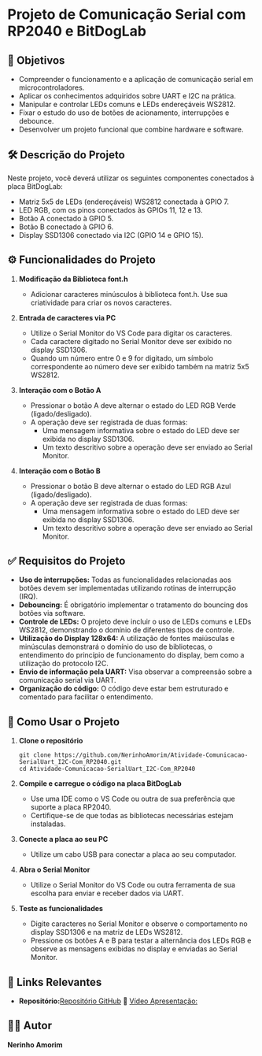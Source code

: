 
# Projeto de Comunicação Serial com RP2040 e BitDogLab

## 🎯 Objetivos

- Compreender o funcionamento e a aplicação de comunicação serial em microcontroladores.
- Aplicar os conhecimentos adquiridos sobre UART e I2C na prática.
- Manipular e controlar LEDs comuns e LEDs endereçáveis WS2812.
- Fixar o estudo do uso de botões de acionamento, interrupções e debounce.
- Desenvolver um projeto funcional que combine hardware e software.

## 🛠️ Descrição do Projeto

Neste projeto, você deverá utilizar os seguintes componentes conectados à placa BitDogLab:

- Matriz 5x5 de LEDs (endereçáveis) WS2812 conectada à GPIO 7.
- LED RGB, com os pinos conectados às GPIOs 11, 12 e 13.
- Botão A conectado à GPIO 5.
- Botão B conectado à GPIO 6.
- Display SSD1306 conectado via I2C (GPIO 14 e GPIO 15).

## ⚙️ Funcionalidades do Projeto

1. **Modificação da Biblioteca font.h**
   - Adicionar caracteres minúsculos à biblioteca font.h. Use sua criatividade para criar os novos caracteres.

2. **Entrada de caracteres via PC**
   - Utilize o Serial Monitor do VS Code para digitar os caracteres.
   - Cada caractere digitado no Serial Monitor deve ser exibido no display SSD1306.
   - Quando um número entre 0 e 9 for digitado, um símbolo correspondente ao número deve ser exibido também na matriz 5x5 WS2812.

3. **Interação com o Botão A**
   - Pressionar o botão A deve alternar o estado do LED RGB Verde (ligado/desligado).
   - A operação deve ser registrada de duas formas:
     - Uma mensagem informativa sobre o estado do LED deve ser exibida no display SSD1306.
     - Um texto descritivo sobre a operação deve ser enviado ao Serial Monitor.

4. **Interação com o Botão B**
   - Pressionar o botão B deve alternar o estado do LED RGB Azul (ligado/desligado).
   - A operação deve ser registrada de duas formas:
     - Uma mensagem informativa sobre o estado do LED deve ser exibida no display SSD1306.
     - Um texto descritivo sobre a operação deve ser enviado ao Serial Monitor.

## ✅ Requisitos do Projeto

- **Uso de interrupções:** Todas as funcionalidades relacionadas aos botões devem ser implementadas utilizando rotinas de interrupção (IRQ).
- **Debouncing:** É obrigatório implementar o tratamento do bouncing dos botões via software.
- **Controle de LEDs:** O projeto deve incluir o uso de LEDs comuns e LEDs WS2812, demonstrando o domínio de diferentes tipos de controle.
- **Utilização do Display 128x64:** A utilização de fontes maiúsculas e minúsculas demonstrará o domínio do uso de bibliotecas, o entendimento do princípio de funcionamento do display, bem como a utilização do protocolo I2C.
- **Envio de informação pela UART:** Visa observar a compreensão sobre a comunicação serial via UART.
- **Organização do código:** O código deve estar bem estruturado e comentado para facilitar o entendimento.

## 🚀 Como Usar o Projeto

1. **Clone o repositório**
   ```
   git clone https://github.com/NerinhoAmorim/Atividade-Comunicacao-SerialUart_I2C-Com_RP2040.git
   cd Atividade-Comunicacao-SerialUart_I2C-Com_RP2040
   ```

2. **Compile e carregue o código na placa BitDogLab**
   - Use uma IDE como o VS Code ou outra de sua preferência que suporte a placa RP2040.
   - Certifique-se de que todas as bibliotecas necessárias estejam instaladas.

3. **Conecte a placa ao seu PC**
   - Utilize um cabo USB para conectar a placa ao seu computador.

4. **Abra o Serial Monitor**
   - Utilize o Serial Monitor do VS Code ou outra ferramenta de sua escolha para enviar e receber dados via UART.

5. **Teste as funcionalidades**
   - Digite caracteres no Serial Monitor e observe o comportamento no display SSD1306 e na matriz de LEDs WS2812.
   - Pressione os botões A e B para testar a alternância dos LEDs RGB e observe as mensagens exibidas no display e enviadas ao Serial Monitor.



## 🔗 Links Relevantes
- **Repositório:**[Repositório GitHub](https://github.com/NerinhoAmorim/Atividade-Comunicacao-SerialUart_I2C-Com_RP2040.git)
   🔗 [Vídeo Apresentação:](https://vimeo.com/1054789934?share=copy)

## 👨‍💻 Autor
**Nerinho Amorim**
